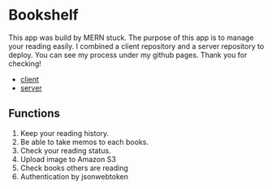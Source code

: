 # Bookshelf

This app was build by MERN stuck. The purpose of this app is to manage your reading easily. I combined a client repository and a server repository to deploy. You can see my process under my github pages. Thank you for checking!

- [client](https://github.com/ShotaTogawa/bookshelf-client)
- [server](https://github.com/ShotaTogawa/bookshelf)

## Functions

1. Keep your reading history.
2. Be able to take memos to each books.
3. Check your reading status.
4. Upload image to Amazon S3
5. Check books others are reading
6. Authentication by jsonwebtoken
